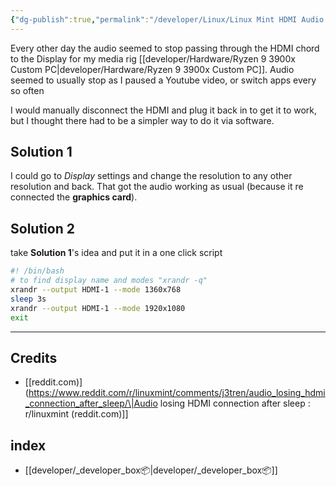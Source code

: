 ```yaml
---
{"dg-publish":true,"permalink":"/developer/Linux/Linux Mint HDMI Audio stops working/","tags":["linux","troubleshooting","audio"],"noteIcon":""}
---
```


Every other day the audio seemed to stop passing through the HDMI chord to the Display for my media rig [[developer/Hardware/Ryzen 9 3900x Custom PC\|developer/Hardware/Ryzen 9 3900x Custom PC]]. Audio seemed to usually stop as I paused a Youtube video, or switch apps every so often

I would manually disconnect the HDMI and plug it back in to get it to work, but I thought there had to be a simpler way to do it via software. 

## Solution 1
I could go to *Display* settings and change the resolution to any other resolution and back. That got the audio working as usual (because it re connected the **graphics card**).

## Solution 2
take **Solution 1**'s idea and put it in a one click script

```bash
#! /bin/bash
# to find display name and modes "xrandr -q"
xrandr --output HDMI-1 --mode 1360x768
sleep 3s
xrandr --output HDMI-1 --mode 1920x1080
exit
```

---

## Credits
- [[reddit.com)](https://www.reddit.com/r/linuxmint/comments/j3tren/audio_losing_hdmi_connection_after_sleep/\|Audio losing HDMI connection after sleep : r/linuxmint (reddit.com)]]
## index
- [[developer/_developer_box📦\|developer/_developer_box📦]]